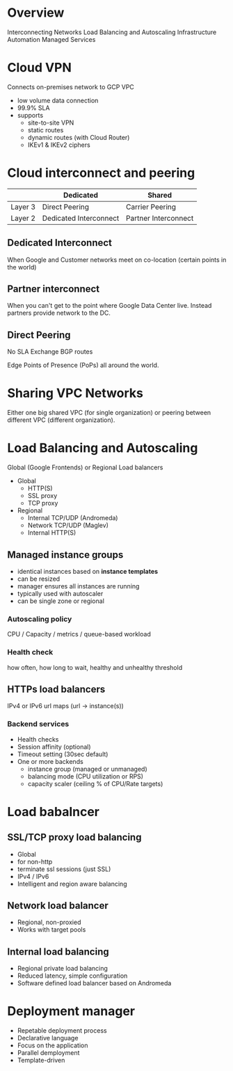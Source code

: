 # Overview

Interconnecting Networks
Load Balancing and Autoscaling
Infrastructure Automation
Managed Services

# Cloud VPN
Connects on-premises network to GCP VPC
* low volume data connection
* 99.9% SLA
* supports
  * site-to-site VPN
  * static routes
  * dynamic routes (with Cloud Router)
  * IKEv1 & IKEv2 ciphers

# Cloud interconnect and peering

| | Dedicated | Shared |
|-|-|-|
| Layer 3 | Direct Peering | Carrier Peering |
| Layer 2 | Dedicated Interconnect | Partner Interconnect |

## Dedicated Interconnect

When Google and Customer networks meet on co-location (certain points in the world)

## Partner interconnect

When you can't get to the point where Google Data Center live. Instead partners provide network to the DC.

## Direct Peering

No SLA
Exchange BGP routes

Edge Points of Presence (PoPs) all around the world.

# Sharing VPC Networks

Either one big shared VPC (for single organization) or peering between different VPC (different organization).

# Load Balancing and Autoscaling

Global (Google Frontends) or Regional Load balancers

* Global
  * HTTP(S)
  * SSL proxy
  * TCP proxy
* Regional
  * Internal TCP/UDP (Andromeda)
  * Network TCP/UDP (Maglev)
  * Internal HTTP(S)

## Managed instance groups

* identical instances based on **instance templates**
* can be resized
* manager ensures all instances are running
* typically used with autoscaler
* can be single zone or regional

### Autoscaling policy
CPU / Capacity / metrics / queue-based workload

### Health check
how often, how long to wait, healthy and unhealthy threshold

## HTTPs load balancers

IPv4 or IPv6
url maps (url -> instance(s))

### Backend services
* Health checks
* Session affinity (optional)
* Timeout setting (30sec default)
* One or more backends
  * instance group (managed or unmanaged)
  * balancing mode (CPU utilization or RPS)
  * capacity scaler (ceiling % of CPU/Rate targets)
 
# Load babalncer

## SSL/TCP proxy load balancing

* Global
* for non-http
* terminate ssl sessions (just SSL)
* IPv4 / IPv6
* Intelligent and region aware balancing

## Network load balancer 

* Regional, non-proxied
* Works with target pools

## Internal load balancing

* Regional private load balancing
* Reduced latency, simple configuration
* Software defined load balancer based on Andromeda

# Deployment manager

* Repetable deployment process
* Declarative language
* Focus on the application
* Parallel demployment
* Template-driven







